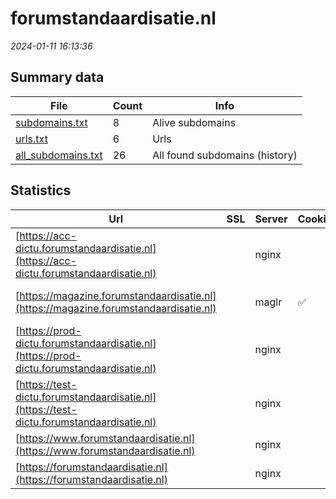 # forumstandaardisatie.nl
*2024-01-11 16:13:36*
## Summary data
| File       | Count | Info |
|------------|-------|------|
|[subdomains.txt](/data/forumstandaardisatie.nl/subdomains.txt)|8|Alive subdomains|
|[urls.txt](/data/forumstandaardisatie.nl/urls.txt)|6|Urls|
|[all_subdomains.txt](/data/forumstandaardisatie.nl/all_subdomains.txt)|26|All found subdomains (history)|
## Statistics
| Url | SSL | Server | Cookie | HSTS | CSP | XFO | XXP | RP | Tech |Title |
|------------|-------|------|------|------|------|------|------|------|------|------|
|[https://acc-dictu.forumstandaardisatie.nl](https://acc-dictu.forumstandaardisatie.nl)| |nginx| | | | | |:white_check_mark: |Basic Nginx|401 Authorizatio...|
|[https://magazine.forumstandaardisatie.nl](https://magazine.forumstandaardisatie.nl)| |maglr|:white_check_mark: |:white_check_mark: | | | |:white_check_mark: |HSTS HTTP/3 PHP|Error|
|[https://prod-dictu.forumstandaardisatie.nl](https://prod-dictu.forumstandaardisatie.nl)| |nginx| | | | | |:white_check_mark: |Basic Nginx|401 Authorizatio...|
|[https://test-dictu.forumstandaardisatie.nl](https://test-dictu.forumstandaardisatie.nl)| |nginx| | | | | |:white_check_mark: |Basic Nginx|401 Authorizatio...|
|[https://www.forumstandaardisatie.nl](https://www.forumstandaardisatie.nl)| |nginx| |:white_check_mark: |:warning: |:white_check_mark: |:white_check_mark: |:white_check_mark: |Drupal:10 HSTS N...|Home | Forum Sta...|
|[https://forumstandaardisatie.nl](https://forumstandaardisatie.nl)| |nginx| |:white_check_mark: |:warning: |:white_check_mark: |:white_check_mark: |:white_check_mark: |Drupal:10 HSTS N...|Home | Forum Sta...|